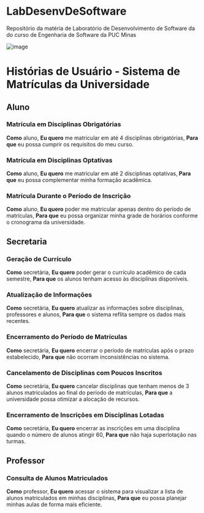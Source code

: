 # LabDesenvDeSoftware
Repositório da matéria de Laboratório de Desenvolvimento de Software da do curso de Engenharia de Software da PUC Minas

![image](https://github.com/user-attachments/assets/ad2e74be-b722-4e49-8231-e8a8933d385c)


# Histórias de Usuário - Sistema de Matrículas da Universidade

## Aluno

### Matrícula em Disciplinas Obrigatórias
**Como** aluno,
**Eu quero** me matricular em até 4 disciplinas obrigatórias,
**Para que** eu possa cumprir os requisitos do meu curso.

### Matrícula em Disciplinas Optativas
**Como** aluno,
**Eu quero** me matricular em até 2 disciplinas optativas,
**Para que** eu possa complementar minha formação acadêmica.

### Matrícula Durante o Período de Inscrição
**Como** aluno,
**Eu quero** poder me matricular apenas dentro do período de matrículas,
**Para que** eu possa organizar minha grade de horários conforme o cronograma da universidade.

## Secretaria

### Geração de Currículo
**Como** secretária,
**Eu quero** poder gerar o currículo acadêmico de cada semestre,
**Para que** os alunos tenham acesso às disciplinas disponíveis.

### Atualização de Informações
**Como** secretária,
**Eu quero** atualizar as informações sobre disciplinas, professores e alunos,
**Para que** o sistema reflita sempre os dados mais recentes.

### Encerramento do Período de Matrículas
**Como** secretária,
**Eu quero** encerrar o período de matrículas após o prazo estabelecido,
**Para que** não ocorram inconsistências no sistema.

### Cancelamento de Disciplinas com Poucos Inscritos
**Como** secretária,
**Eu quero** cancelar disciplinas que tenham menos de 3 alunos matriculados ao final do período de matrículas,
**Para que** a universidade possa otimizar a alocação de recursos.

### Encerramento de Inscrições em Disciplinas Lotadas
**Como** secretária,
**Eu quero** encerrar as inscrições em uma disciplina quando o número de alunos atingir 60,
**Para que** não haja superlotação nas turmas.

## Professor

### Consulta de Alunos Matriculados
**Como** professor,
**Eu quero** acessar o sistema para visualizar a lista de alunos matriculados em minhas disciplinas,
**Para que** eu possa planejar minhas aulas de forma mais eficiente.
